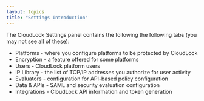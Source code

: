 ```yaml
---
layout: topics
title: "Settings Introduction"
---
```


The CloudLock Settings panel contains the following the following tabs (you may not see all of these):

*  Platforms - where you configure platforms to be protected by CloudLock
*  Encryption - a feature offered for some platforms
*  Users - CloudLock platform users
*  IP Library - the list of TCP/IP addresses you authorize for user activity
*  Evaluators - configuration for API-based policy configuration
*  Data & APIs - SAML and security evaluation configuration
*  Integrations - CloudLock API information and token generation
